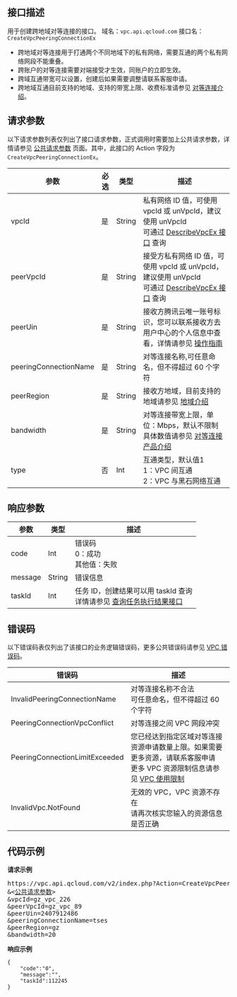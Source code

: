 ## 接口描述
用于创建跨地域对等连接的接口。
域名：`vpc.api.qcloud.com`
接口名：`CreateVpcPeeringConnectionEx`
- 跨地域对等连接用于打通两个不同地域下的私有网络，需要互通的两个私有网络网段不能重叠。
- 跨账户的对等连接需要对端接受才生效，同账户的立即生效。
- 跨域互通带宽可以设置，创建后如果需要调整请联系客服申请。
- 跨地域互通目前支持的地域、支持的带宽上限、收费标准请参见 [对等连接介绍](https://intl.cloud.tencent.com/doc/product/215/1685)。

## 请求参数
以下请求参数列表仅列出了接口请求参数，正式调用时需要加上公共请求参数，详情请参见 [公共请求参数](https://intl.cloud.tencent.com/doc/api/229/6976) 页面。其中，此接口的 Action 字段为 `CreateVpcPeeringConnectionEx`。

| 参数    | 必选   | 类型     | 描述                                       |
| ----- | ---- | ------ | ---------------------------------------- |
| vpcId | 是    | String | 私有网络 ID 值，可使用 vpcId 或 unVpcId，建议使用 unVpcId</br>可通过 [DescribeVpcEx 接口](http://intl.cloud.tencent.com/doc/api/245/%E6%9F%A5%E8%AF%A2%E7%A7%81%E6%9C%89%E7%BD%91%E7%BB%9C%E5%88%97%E8%A1%A8) 查询 |
| peerVpcId | 是 | String | 接受方私有网络 ID 值，可使用 vpcId 或 unVpcId，建议使用 unVpcId</br>可通过 [DescribeVpcEx 接口](http://intl.cloud.tencent.com/doc/api/245/%E6%9F%A5%E8%AF%A2%E7%A7%81%E6%9C%89%E7%BD%91%E7%BB%9C%E5%88%97%E8%A1%A8) 查询 |
| peerUin | 是 | String | 接收方腾讯云唯一账号标识，您可以联系接收方去用户中心的个人信息中查看，详情请参见 [操作指南](https://intl.cloud.tencent.com/document/product/215/5000#.E6.9F.A5.E7.9C.8B.E5.AF.B9.E7.AB.AF.E8.B4.A6.E5.8F.B7id21) |
| peeringConnectionName | 是 | String | 对等连接名称,可任意命名，但不得超过 60 个字符 |
| peerRegion | 是 | String | 接收方地域，目前支持的地域请参见 [地域介绍](https://intl.cloud.tencent.com/document/product/215/4927#.E5.9C.B0.E5.9F.9F.EF.BC.88region.EF.BC.895) |
| bandwidth | 是 | String | 对等连接带宽上限，单位：Mbps，默认不限制</br>具体数值请参见 [对等连接产品介绍](https://intl.cloud.tencent.com/document/product/215/5000#.E5.90.8C.E5.9C.B0.E5.9F.9F.E5.AF.B9.E7.AD.89.E8.BF.9E.E6.8E.A5-.E5.92.8C-.E7.A7.81.E6.9C.89.E7.BD.91.E7.BB.9C.E8.B7.A8.E5.9C.B0.E5.9F.9F.E5.AF.B9.E7.AD.89.E8.BF.9E.E6.8E.A5.EF.BC.88.E5.8D.B3.EF.BC.9A.E7.A7.81.E6.9C.89.E7.BD.91.E7.BB.9C.E8.B7.A8.E5.9C.B0.E5.9F.9F.E4.BA.92.E8.81.94.EF.BC.893) |
| type | 否 | Int | 互通类型，默认值1</br>1：VPC 间互通</br>2：VPC 与黑石网络互通|

## 响应参数

| 参数      | 类型     | 描述                                       |
| ------- | ------ | ---------------------------------------- |
| code    | Int    | 错误码</br>0：成功</br>其他值：失败                  |
| message | String | 错误信息                                     |
| taskId  | Int    | 任务 ID，创建结果可以用 taskId 查询</br>详情请参见 [查询任务执行结果接口](https://intl.cloud.tencent.com/doc/api/245/%e6%9f%a5%e8%af%a2%e4%bb%bb%e5%8a%a1%e6%89%a7%e8%a1%8c%e7%bb%93%e6%9e%9c%e6%8e%a5%e5%8f%a3) |


 ## 错误码
以下错误码表仅列出了该接口的业务逻辑错误码，更多公共错误码请参见 [VPC 错误码](https://intl.cloud.tencent.com/doc/api/245/4924)。

| 错误码                            | 描述                                       |
| ------------------------------ | ---------------------------------------- |
| InvalidPeeringConnectionName   | 对等连接名称不合法</br>可任意命名，但不得超过 60 个字符         |
| PeeringConnectionVpcConflict   | 对等连接之间 VPC 网段冲突                          |
| PeeringConnectionLimitExceeded | 您已经达到指定区域对等连接资源申请数量上限。如果需要更多资源，请联系客服申请</br>更多 VPC 资源限制信息请参见 [VPC 使用限制](https://intl.cloud.tencent.com/doc/product/215/537) |
| InvalidVpc.NotFound            | 无效的 VPC，VPC 资源不存在</br>请再次核实您输入的资源信息是否正确  |


## 代码示例
**请求示例**
<pre>
https://vpc.api.qcloud.com/v2/index.php?Action=CreateVpcPeeringConnectionEx
&<<a href="https://intl.cloud.tencent.com/doc/api/229/6976">公共请求参数</a>>
&vpcId=gz_vpc_226
&peerVpcId=gz_vpc_89
&peerUin=2407912486
&peeringConnectionName=tses
&peerRegion=gz
&bandwidth=20
</pre>

**响应示例**
```
{
    "code":"0",
    "message":"",
    "taskId":112245
}
```
